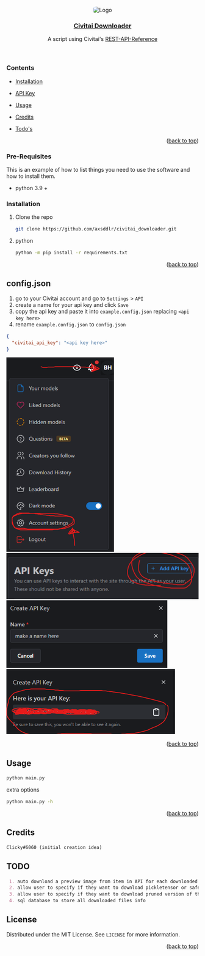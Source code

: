 <div id="top"></div>

<br />
<div align="center">

<img src="https://civitai.com/favicon.ico" alt="Logo" width="80" height="80" style="border-radius: 25%;">

<a href="https://civitai.com">
  <h3 align="center">Civitai Downloader</h3>
</a>

  <p align="center">
    A script using Civitai's <a href="https://github.com/civitai/civitai/wiki/REST-API-Reference">REST-API-Reference</a> 
    <br />
    <br />
    <br />

  </p>
</div>

### Contents
<div id="index"></div>

* <p align="left"><a href="#prereq">Installation</a></p>
* <p align="left"><a href="#config">API Key</a></p>
* <p align="left"><a href="#usage">Usage</a></p>
* <p align="left"><a href="#credits">Credits</a></p>
* <p align="left"><a href="#todo">Todo's</a></p>
<p align="right">(<a href="#top">back to top</a>)</p>


### Pre-Requisites
<div id="prereq"></div>

This is an example of how to list things you need to use the software and how to install them.
* python 3.9 +

### Installation

1. Clone the repo
   ```sh
   git clone https://github.com/axsddlr/civitai_downloader.git
   ```
2. python
   ```sh
   python -m pip install -r requirements.txt
   ```
<p align="right">(<a href="#top">back to top</a>)</p>

## config.json
<div id="config"></div>

1. go to your Civitai account and go to `Settings` > `API`
2. create a name for your api key and click `Save`
3. copy the api key and paste it into `example.config.json` replacing `<api key here>`
4. rename `example.config.json` to `config.json`

```json
{
  "civitai_api_key": "<api key here>"
}
```

![menu1.png](assets%2Fmenu1.png) ![menu2.png](assets%2Fmenu2.png)
![menu3.png](assets%2Fmenu3.png) ![menu4.png](assets%2Fmenu4.png)

<p align="right">(<a href="#top">back to top</a>)</p>

## Usage
<div id="usage"></div>

   ```sh
  python main.py
   ```
extra options
   ```sh
  python main.py -h
   ```
<p align="right">(<a href="#top">back to top</a>)</p>

## Credits
<div id="credits"></div>

   ```markdown
  Clicky#6060 (initial creation idea)
   ```

## TODO
<div id="todo"></div>

   ```markdown
    1. auto download a preview image from item in API for each downloaded file
    2. allow user to specify if they want to download pickletensor or safetensors files
    3. allow user to specify if they want to download pruned version of the files
    4. sql database to store all downloaded files info
   ```

## License

Distributed under the MIT License. See `LICENSE` for more information.

<p align="right">(<a href="#top">back to top</a>)</p>
